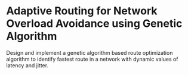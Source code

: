 # Adaptive Routing for Network Overload Avoidance using Genetic Algorithm

Design and implement a genetic algorithm based route optimization algorithm to identify fastest route in a network with dynamic values of latency and jitter.
